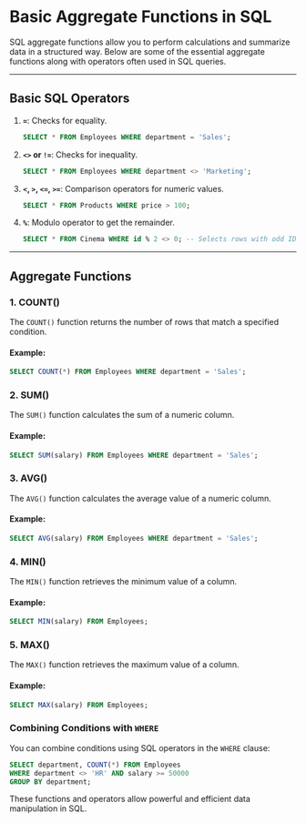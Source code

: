 
# Basic Aggregate Functions in SQL

SQL aggregate functions allow you to perform calculations and summarize data in a structured way.
Below are some of the essential aggregate functions along with operators often used in SQL queries.

---

## Basic SQL Operators

1. **`=`**: Checks for equality.
   ```sql
   SELECT * FROM Employees WHERE department = 'Sales';
   ```

2. **`<>` or `!=`**: Checks for inequality.
   ```sql
   SELECT * FROM Employees WHERE department <> 'Marketing';
   ```

3. **`<`, `>`, `<=`, `>=`**: Comparison operators for numeric values.
   ```sql
   SELECT * FROM Products WHERE price > 100;
   ```

4. **`%`**: Modulo operator to get the remainder.
   ```sql
   SELECT * FROM Cinema WHERE id % 2 <> 0; -- Selects rows with odd IDs
   ```

---

## Aggregate Functions

### 1. COUNT()
The `COUNT()` function returns the number of rows that match a specified condition.

#### Example:
```sql
SELECT COUNT(*) FROM Employees WHERE department = 'Sales';
```

### 2. SUM()
The `SUM()` function calculates the sum of a numeric column.

#### Example:
```sql
SELECT SUM(salary) FROM Employees WHERE department = 'Sales';
```

### 3. AVG()
The `AVG()` function calculates the average value of a numeric column.

#### Example:
```sql
SELECT AVG(salary) FROM Employees WHERE department = 'Sales';
```

### 4. MIN()
The `MIN()` function retrieves the minimum value of a column.

#### Example:
```sql
SELECT MIN(salary) FROM Employees;
```

### 5. MAX()
The `MAX()` function retrieves the maximum value of a column.

#### Example:
```sql
SELECT MAX(salary) FROM Employees;
```

### Combining Conditions with `WHERE`
You can combine conditions using SQL operators in the `WHERE` clause:

```sql
SELECT department, COUNT(*) FROM Employees
WHERE department <> 'HR' AND salary >= 50000
GROUP BY department;
```

These functions and operators allow powerful and efficient data manipulation in SQL.
